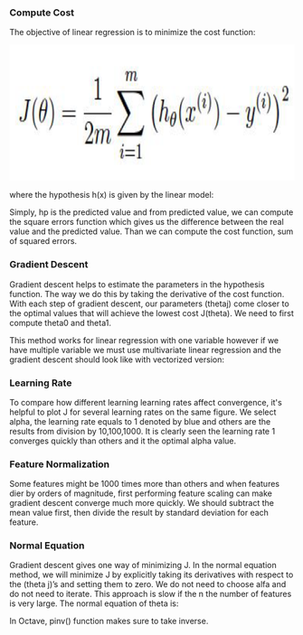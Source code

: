 ### Compute Cost

The objective of linear regression is to minimize the cost function:


<p align="center">
    <img src="https://github.com/yilmazvolkan/CourseraML/blob/master/Weeks/Week1/Res/costFunc.png" width="540" height="240">
</p>


where the hypothesis h(x) is given by the linear model:





Simply, hp is the predicted value and from predicted value, we can compute the square errors function which gives us the difference between the real value and the predicted value. Than we can compute the cost function, sum of squared errors.

### Gradient Descent

Gradient descent helps to estimate the parameters in the hypothesis function. The way we do this by taking the derivative of the cost function. With each step of gradient descent, our parameters (thetaj) come closer to the optimal values that will achieve the lowest cost J(theta). We need to first compute theta0 and theta1.




This method works for linear regression with one variable however if we have multiple variable we must use multivariate linear regression and the gradient descent should look like with vectorized version:


### Learning Rate

To compare how different learning learning rates affect convergence, it's helpful to plot J for several learning rates on the same figure. We select alpha, the learning rate equals to 1 denoted by blue and others are the results from division by 10,100,1000. It is clearly seen the learning rate 1 converges quickly than others and it the optimal alpha value. 





### Feature Normalization

Some features might be 1000 times more than others and when features dier by orders of magnitude, first performing feature scaling can make gradient descent converge much more quickly. We should subtract the mean value first, then divide the result by standard deviation for each feature. 


### Normal Equation

Gradient descent gives one way of minimizing J. In the normal equation method, we will minimize J by explicitly taking its derivatives with respect to the (theta j)’s and setting them to zero. We do not need to choose alfa and do not need to iterate. This approach is slow if the n the number of features is very large. The normal equation of theta is:

In Octave, pinv() function makes sure to take inverse.

 
